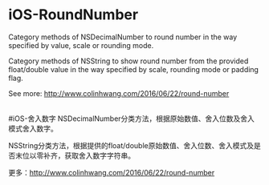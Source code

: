 # iOS-RoundNumber
Category methods of NSDecimalNumber to round number in the way specified by value, scale or rounding mode.

Category methods of NSString to show round number from the provided float/double value in the way specified by scale, rounding mode or padding flag.

See more: http://www.colinhwang.com/2016/06/22/round-number

<br />
#iOS-舍入数字
NSDecimalNumber分类方法，根据原始数值、舍入位数及舍入模式舍入数字。

NSString分类方法，根据提供的float/double原始数值、舍入位数、舍入模式及是否末位以零补齐，获取舍入数字字符串。

更多：http://www.colinhwang.com/2016/06/22/round-number
